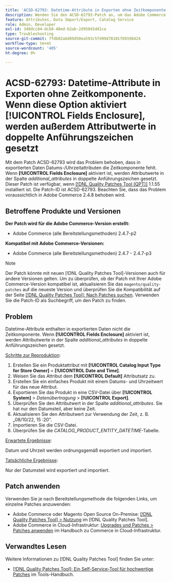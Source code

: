 ```yaml
---
title: 'ACSD-62793: Datetime-Attribute in Exporten ohne Zeitkomponente. Wenn **[!UICONTROL Fields Enclosure]** aktiviert ist, werden Attributwerte in doppelte Anführungszeichen gesetzt'
description: Wenden Sie den ACSD-62793-Patch an, um das Adobe Commerce-Problem zu beheben, bei dem Datums-/Uhrzeitattribute in exportierten Daten nicht in der Zeitkomponente enthalten sind. Wenn **[!UICONTROL Fields Enclosure]** aktiviert ist, werden Attributwerte in der Spalte * additional_attributes* außerdem in doppelte Anführungszeichen gesetzt.
feature: Attributes, Data Import/Export, Catalog Service
role: Admin, Developer
exl-id: 340dcc84-dcb8-40ed-b2ab-2d950d1dd1ca
type: Troubleshooting
source-git-commit: 7fdb02a6d89d50ea593c5fd99d78101f89198424
workflow-type: tm+mt
source-wordcount: '405'
ht-degree: 0%

---
```


# ACSD-62793: Datetime-Attribute in Exporten ohne Zeitkomponente. Wenn diese Option aktiviert **[!UICONTROL Fields Enclosure]**, werden außerdem Attributwerte in doppelte Anführungszeichen gesetzt

Mit dem Patch ACSD-62793 wird das Problem behoben, dass in exportierten Daten Datums-/Uhrzeitattributen die Zeitkomponente fehlt. Wenn **[!UICONTROL Fields Enclosure]** aktiviert ist, werden Attributwerte in der Spalte *additional_attributes* in doppelte Anführungszeichen gesetzt. Dieser Patch ist verfügbar, wenn [[!DNL Quality Patches Tool (QPT)]](/help/tools/quality-patches-tool/quality-patches-tool-to-self-serve-quality-patches.md) 1.1.55 installiert ist. Die Patch-ID ist ACSD-62793. Beachten Sie, dass das Problem voraussichtlich in Adobe Commerce 2.4.8 behoben wird.

## Betroffene Produkte und Versionen

**Der Patch wird für die Adobe Commerce-Version erstellt:**

* Adobe Commerce (alle Bereitstellungsmethoden) 2.4.7-p2

**Kompatibel mit Adobe Commerce-Versionen:**

* Adobe Commerce (alle Bereitstellungsmethoden) 2.4.7 - 2.4.7-p3

>[!NOTE]
>
>Der Patch könnte mit neuen [!DNL Quality Patches Tool]-Versionen auch für andere Versionen gelten. Um zu überprüfen, ob der Patch mit Ihrer Adobe Commerce-Version kompatibel ist, aktualisieren Sie das `magento/quality-patches` auf die neueste Version und überprüfen Sie die Kompatibilität auf der Seite [[!DNL Quality Patches Tool]: Nach Patches suchen](https://experienceleague.adobe.com/tools/commerce-quality-patches/index.html?lang=de). Verwenden Sie die Patch-ID als Suchbegriff, um den Patch zu finden.

## Problem

Datetime-Attribute enthalten in exportierten Daten nicht die Zeitkomponente. Wenn **[!UICONTROL Fields Enclosure]** aktiviert ist, werden Attributwerte in der Spalte *additional_attributes* in doppelte Anführungszeichen gesetzt.

<u>Schritte zur Reproduktion</u>:

1. Erstellen Sie ein Produktattribut mit **[!UICONTROL Catalog Input Type for Store Owner]** = **[!UICONTROL Date and Time]**.
1. Weisen Sie das Attribut dem **[!UICONTROL Default]** Attributsatz zu.
1. Erstellen Sie ein einfaches Produkt mit einem Datums- und Uhrzeitwert für das neue Attribut.
1. Exportieren Sie das Produkt in eine CSV-Datei über **[!UICONTROL System]** > *Datenübertragung* > **[!UICONTROL Export]**.
1. Überprüfen Sie den Attributwert in der Spalte *additional_attributes*. Sie hat nur den Datumsteil, aber keine Zeit.
1. Aktualisieren Sie den Attributwert zur Verwendung der Zeit, z. B. „08/10/22, 15 :20&quot;.
1. Importieren Sie die CSV-Datei.
1. Überprüfen Sie die *CATALOG_PRODUCT_ENTITY_DATETIME*-Tabelle.

<u>Erwartete Ergebnisse</u>:

Datum und Uhrzeit werden ordnungsgemäß exportiert und importiert.

<u>Tatsächliche Ergebnisse</u>:

Nur der Datumsteil wird exportiert und importiert.

## Patch anwenden

Verwenden Sie je nach Bereitstellungsmethode die folgenden Links, um einzelne Patches anzuwenden:

* Adobe Commerce oder Magento Open Source On-Premise: [[!DNL Quality Patches Tool] > Nutzung](/help/tools/quality-patches-tool/usage.md) im [!DNL Quality Patches Tool].
* Adobe Commerce in Cloud-Infrastruktur: [Upgrades und Patches > Patches anwenden](https://experienceleague.adobe.com/docs/commerce-cloud-service/user-guide/develop/upgrade/apply-patches.html?lang=de) im Handbuch zu Commerce in Cloud-Infrastruktur.


## Verwandtes Lesen

Weitere Informationen zu [!DNL Quality Patches Tool] finden Sie unter:

* [[!DNL Quality Patches Tool]: Ein Self-Service-Tool für hochwertige Patches](/help/tools/quality-patches-tool/quality-patches-tool-to-self-serve-quality-patches.md) im Tools-Handbuch.
